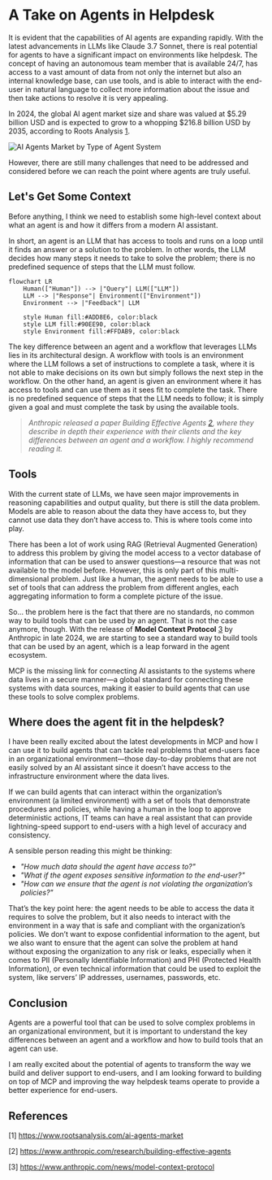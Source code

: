 # A Take on Agents in Helpdesk

It is evident that the capabilities of AI agents are expanding rapidly. With the latest advancements in LLMs like Claude 3.7 Sonnet, there is real potential for agents to have a significant impact on environments like helpdesk. The concept of having an autonomous team member that is available 24/7, has access to a vast amount of data from not only the internet but also an internal knowledge base, can use tools, and is able to interact with the end-user in natural language to collect more information about the issue and then take actions to resolve it is very appealing.

In 2024, the global AI agent market size and share was valued at $5.29 billion USD and is expected to grow to a whopping $216.8 billion USD by 2035, according to Roots Analysis [1](https://www.rootsanalysis.com/ai-agents-market).

![AI Agents Market by Type of Agent System](https://www.rootsanalysis.com/img002/ai-agents-market-by-type-of-agent-system-I.webp)

However, there are still many challenges that need to be addressed and considered before we can reach the point where agents are truly useful.

## Let's Get Some Context

Before anything, I think we need to establish some high-level context about what an agent is and how it differs from a modern AI assistant.

In short, an agent is an LLM that has access to tools and runs on a loop until it finds an answer or a solution to the problem. In other words, the LLM decides how many steps it needs to take to solve the problem; there is no predefined sequence of steps that the LLM must follow.

```mermaid
flowchart LR
    Human(["Human"]) --> |"Query"| LLM(["LLM"])
    LLM --> |"Response"| Environment(["Environment"])
    Environment --> |"Feedback"| LLM

    style Human fill:#ADD8E6, color:black
    style LLM fill:#90EE90, color:black
    style Environment fill:#FFDAB9, color:black
```

The key difference between an agent and a workflow that leverages LLMs lies in its architectural design. A workflow with tools is an environment where the LLM follows a set of instructions to complete a task, where it is not able to make decisions on its own but simply follows the next step in the workflow. On the other hand, an agent is given an environment where it has access to tools and can use them as it sees fit to complete the task. There is no predefined sequence of steps that the LLM needs to follow; it is simply given a goal and must complete the task by using the available tools.

> *Anthropic released a paper *Building Effective Agents* [2](https://www.anthropic.com/research/building-effective-agents), where they describe in depth their experience with their clients and the key differences between an agent and a workflow. I highly recommend reading it.*

## Tools

With the current state of LLMs, we have seen major improvements in reasoning capabilities and output quality, but there is still the data problem. Models are able to reason about the data they have access to, but they cannot use data they don’t have access to. This is where tools come into play.

There has been a lot of work using RAG (Retrieval Augmented Generation) to address this problem by giving the model access to a vector database of information that can be used to answer questions—a resource that was not available to the model before. However, this is only part of this multi-dimensional problem. Just like a human, the agent needs to be able to use a set of tools that can address the problem from different angles, each aggregating information to form a complete picture of the issue.

So... the problem here is the fact that there are no standards, no common way to build tools that can be used by an agent. That is not the case anymore, though. With the release of **Model Context Protocol** [3](https://www.anthropic.com/news/model-context-protocol) by Anthropic in late 2024, we are starting to see a standard way to build tools that can be used by an agent, which is a leap forward in the agent ecosystem.

MCP is the missing link for connecting AI assistants to the systems where data lives in a secure manner—a global standard for connecting these systems with data sources, making it easier to build agents that can use these tools to solve complex problems.

## Where does the agent fit in the helpdesk?

I have been really excited about the latest developments in MCP and how I can use it to build agents that can tackle real problems that end-users face in an organizational environment—those day-to-day problems that are not easily solved by an AI assistant since it doesn’t have access to the infrastructure environment where the data lives.

If we can build agents that can interact within the organization’s environment (a limited environment) with a set of tools that demonstrate procedures and policies, while having a human in the loop to approve deterministic actions, IT teams can have a real assistant that can provide lightning-speed support to end-users with a high level of accuracy and consistency.

A sensible person reading this might be thinking:

- *"How much data should the agent have access to?"*
- *"What if the agent exposes sensitive information to the end-user?"*
- *"How can we ensure that the agent is not violating the organization’s policies?"*

That’s the key point here: the agent needs to be able to access the data it requires to solve the problem, but it also needs to interact with the environment in a way that is safe and compliant with the organization’s policies. We don’t want to expose confidential information to the agent, but we also want to ensure that the agent can solve the problem at hand without exposing the organization to any risk or leaks, especially when it comes to PII (Personally Identifiable Information) and PHI (Protected Health Information), or even technical information that could be used to exploit the system, like servers’ IP addresses, usernames, passwords, etc.

## Conclusion

Agents are a powerful tool that can be used to solve complex problems in an organizational environment, but it is important to understand the key differences between an agent and a workflow and how to build tools that an agent can use.

I am really excited about the potential of agents to transform the way we build and deliver support to end-users, and I am looking forward to building on top of MCP and improving the way helpdesk teams operate to provide a better experience for end-users.

## References

[1] https://www.rootsanalysis.com/ai-agents-market

[2] https://www.anthropic.com/research/building-effective-agents

[3] https://www.anthropic.com/news/model-context-protocol
